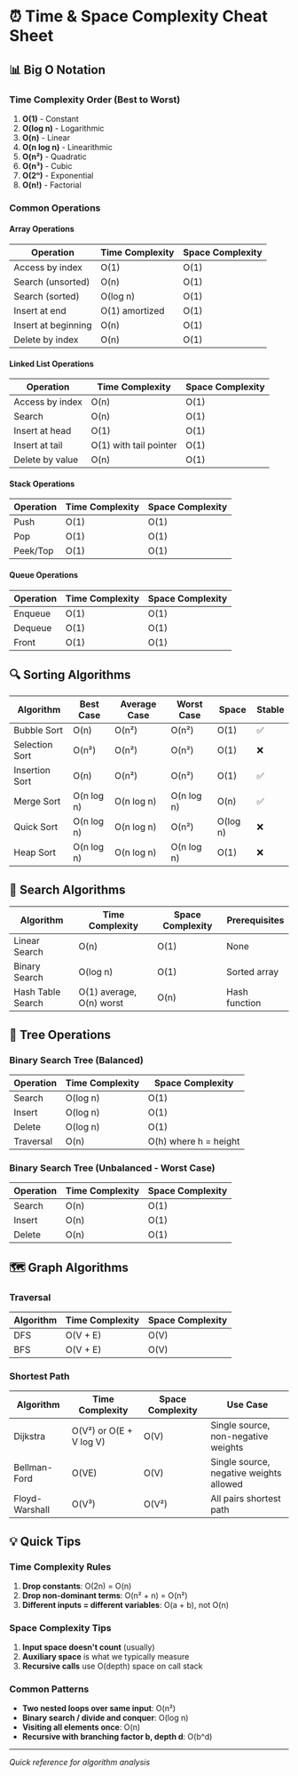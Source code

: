 # ⏰ Time & Space Complexity Cheat Sheet

## 📊 Big O Notation

### Time Complexity Order (Best to Worst)
1. **O(1)** - Constant
2. **O(log n)** - Logarithmic  
3. **O(n)** - Linear
4. **O(n log n)** - Linearithmic
5. **O(n²)** - Quadratic
6. **O(n³)** - Cubic
7. **O(2ⁿ)** - Exponential
8. **O(n!)** - Factorial

### Common Operations

#### Array Operations
| Operation | Time Complexity | Space Complexity |
|-----------|----------------|------------------|
| Access by index | O(1) | O(1) |
| Search (unsorted) | O(n) | O(1) |
| Search (sorted) | O(log n) | O(1) |
| Insert at end | O(1) amortized | O(1) |
| Insert at beginning | O(n) | O(1) |
| Delete by index | O(n) | O(1) |

#### Linked List Operations
| Operation | Time Complexity | Space Complexity |
|-----------|----------------|------------------|
| Access by index | O(n) | O(1) |
| Search | O(n) | O(1) |
| Insert at head | O(1) | O(1) |
| Insert at tail | O(1) with tail pointer | O(1) |
| Delete by value | O(n) | O(1) |

#### Stack Operations
| Operation | Time Complexity | Space Complexity |
|-----------|----------------|------------------|
| Push | O(1) | O(1) |
| Pop | O(1) | O(1) |
| Peek/Top | O(1) | O(1) |

#### Queue Operations
| Operation | Time Complexity | Space Complexity |
|-----------|----------------|------------------|
| Enqueue | O(1) | O(1) |
| Dequeue | O(1) | O(1) |
| Front | O(1) | O(1) |

## 🔍 Sorting Algorithms

| Algorithm | Best Case | Average Case | Worst Case | Space | Stable |
|-----------|-----------|--------------|------------|-------|--------|
| Bubble Sort | O(n) | O(n²) | O(n²) | O(1) | ✅ |
| Selection Sort | O(n²) | O(n²) | O(n²) | O(1) | ❌ |
| Insertion Sort | O(n) | O(n²) | O(n²) | O(1) | ✅ |
| Merge Sort | O(n log n) | O(n log n) | O(n log n) | O(n) | ✅ |
| Quick Sort | O(n log n) | O(n log n) | O(n²) | O(log n) | ❌ |
| Heap Sort | O(n log n) | O(n log n) | O(n log n) | O(1) | ❌ |

## 🔎 Search Algorithms

| Algorithm | Time Complexity | Space Complexity | Prerequisites |
|-----------|----------------|------------------|---------------|
| Linear Search | O(n) | O(1) | None |
| Binary Search | O(log n) | O(1) | Sorted array |
| Hash Table Search | O(1) average, O(n) worst | O(n) | Hash function |

## 🌳 Tree Operations

### Binary Search Tree (Balanced)
| Operation | Time Complexity | Space Complexity |
|-----------|----------------|------------------|
| Search | O(log n) | O(1) |
| Insert | O(log n) | O(1) |
| Delete | O(log n) | O(1) |
| Traversal | O(n) | O(h) where h = height |

### Binary Search Tree (Unbalanced - Worst Case)
| Operation | Time Complexity | Space Complexity |
|-----------|----------------|------------------|
| Search | O(n) | O(1) |
| Insert | O(n) | O(1) |
| Delete | O(n) | O(1) |

## 🗺️ Graph Algorithms

### Traversal
| Algorithm | Time Complexity | Space Complexity |
|-----------|----------------|------------------|
| DFS | O(V + E) | O(V) |
| BFS | O(V + E) | O(V) |

### Shortest Path
| Algorithm | Time Complexity | Space Complexity | Use Case |
|-----------|----------------|------------------|----------|
| Dijkstra | O(V²) or O(E + V log V) | O(V) | Single source, non-negative weights |
| Bellman-Ford | O(VE) | O(V) | Single source, negative weights allowed |
| Floyd-Warshall | O(V³) | O(V²) | All pairs shortest path |

## 💡 Quick Tips

### Time Complexity Rules
1. **Drop constants**: O(2n) = O(n)
2. **Drop non-dominant terms**: O(n² + n) = O(n²)
3. **Different inputs = different variables**: O(a + b), not O(n)

### Space Complexity Tips
1. **Input space doesn't count** (usually)
2. **Auxiliary space** is what we typically measure
3. **Recursive calls** use O(depth) space on call stack

### Common Patterns
- **Two nested loops over same input**: O(n²)
- **Binary search / divide and conquer**: O(log n)
- **Visiting all elements once**: O(n)
- **Recursive with branching factor b, depth d**: O(b^d)

---
*Quick reference for algorithm analysis*
